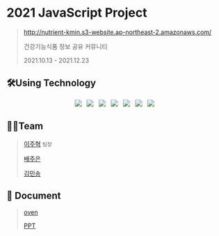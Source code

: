 # 2021 JavaScript Project
> http://nutrient-kmin.s3-website.ap-northeast-2.amazonaws.com/
> 
> 건강기능식품 정보 공유 커뮤니티
> 
> 2021.10.13 - 2021.12.23

## 🛠️Using Technology
<p align="center">
  <img src="https://img.shields.io/badge/React-61DAFB?style=flat-square&logo=React&logoColor=white" /> &nbsp
  <img src="https://img.shields.io/badge/styledComponents-DB7093?style=flat-square&logo=styled-components&logoColor=white" /> &nbsp 
  <img src="https://img.shields.io/badge/JavaScript-F7DF1E?style=flat-square&logo=JavaScript&logoColor=white"/> &nbsp
  <img src="https://img.shields.io/badge/Node.js-339933?style=flat-square&logo=Node.js&logoColor=white"/> &nbsp
  <img src="https://img.shields.io/badge/Express-000000?style=flat-square&logo=Express&logoColor=white"/> &nbsp  
  <img src="https://img.shields.io/badge/MongoDB-47A248?style=flat-square&logo=MongoDB&logoColor=white"/> &nbsp 
  <img src="https://img.shields.io/badge/Amazon AWS-232F3E?style=flat-square&logo=Amazon%20AWS&logoColor=white"/> &nbsp
</p>

## :raising_hand:🤼‍Team
> [이주혁][jlink] `팀장`
> 
> [배주은][blink]
> 
> [김민송][mlink]

[jlink]: https://github.com/leejh96
[blink]: https://github.com/jurincess
[mlink]: https://github.com/kmin3560

## 📄 Document
> [oven][oven]
> 
> [PPT][ppt]

[oven]:https://ovenapp.io/project/zyP9yKD5FFlJGFkqVbaQeNBf3O9JMklG#DxMJ1
[ppt]:https://docs.google.com/presentation/d/1T7MUmJWTKmj-U9jeIrX87KnDlKlvQyleV0ZvtC0L20A/edit?usp=sharing

